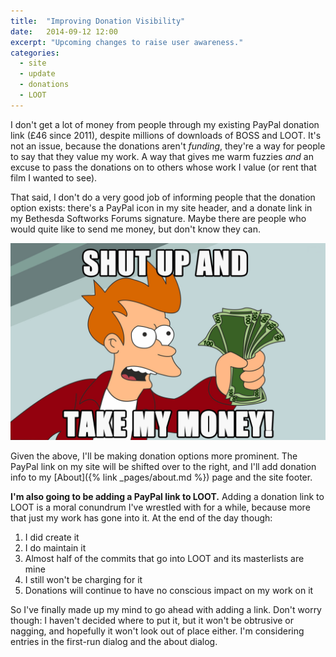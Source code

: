 ```yaml
---
title:  "Improving Donation Visibility"
date:   2014-09-12 12:00
excerpt: "Upcoming changes to raise user awareness."
categories:
  - site
  - update
  - donations
  - LOOT
---
```


I don't get a lot of money from people through my existing PayPal donation link (£46 since 2011), despite millions of downloads of BOSS and LOOT. It's not an issue, because the donations aren't *funding*, they're a way for people to say that they value my work. A way that gives me warm fuzzies *and* an excuse to pass the donations on to others whose work I value (or rent that film I wanted to see).

That said, I don't do a very good job of informing people that the donation option exists: there's a PayPal icon in my site header, and a donate link in my Bethesda Softworks Forums signature. Maybe there are people who would quite like to send me money, but don't know they can.

![shut up and take my money!](/assets/images/posts/Shut-up-and-take-my-money.jpg)

Given the above, I'll be making donation options more prominent. The PayPal link on my site will be shifted over to the right, and I'll add donation info to my [About]({% link _pages/about.md %}) page and the site footer.

**I'm also going to be adding a PayPal link to LOOT.** Adding a donation link to LOOT is a moral conundrum I've wrestled with for a while, because more that just my work has gone into it. At the end of the day though:

1. I did create it
2. I do maintain it
3. Almost half of the commits that go into LOOT and its masterlists are mine
4. I still won't be charging for it
5. Donations will continue to have no conscious impact on my work on it

So I've finally made up my mind to go ahead with adding a link. Don't worry though: I haven't decided where to put it, but it won't be obtrusive or nagging, and hopefully it won't look out of place either. I'm considering entries in the first-run dialog and the about dialog.

